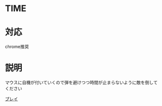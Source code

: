 # TIME

# 対応
chrome推奨
# 説明
マウスに自機が付いていくので弾を避けつつ時間が止まらないように敵を倒してください

[プレイ](https://n-inja.github.io/TIME/jam/)
